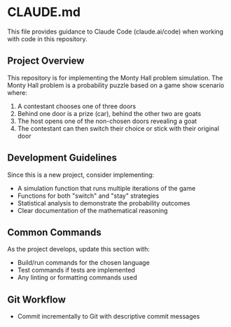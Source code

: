 # CLAUDE.md

This file provides guidance to Claude Code (claude.ai/code) when working with code in this repository.

## Project Overview

This repository is for implementing the Monty Hall problem simulation. The Monty Hall problem is a probability puzzle based on a game show scenario where:
1. A contestant chooses one of three doors
2. Behind one door is a prize (car), behind the other two are goats
3. The host opens one of the non-chosen doors revealing a goat
4. The contestant can then switch their choice or stick with their original door

## Development Guidelines

Since this is a new project, consider implementing:
- A simulation function that runs multiple iterations of the game
- Functions for both "switch" and "stay" strategies
- Statistical analysis to demonstrate the probability outcomes
- Clear documentation of the mathematical reasoning

## Common Commands

As the project develops, update this section with:
- Build/run commands for the chosen language
- Test commands if tests are implemented
- Any linting or formatting commands used

## Git Workflow

- Commit incrementally to Git with descriptive commit messages

